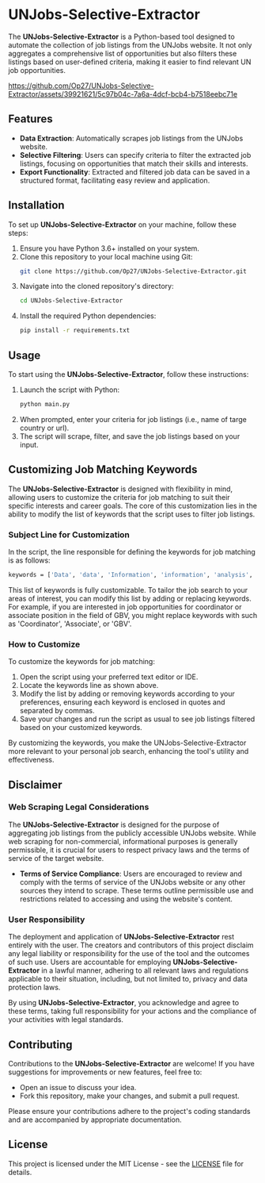 # UNJobs-Selective-Extractor

The **UNJobs-Selective-Extractor** is a Python-based tool designed to automate the collection of job listings from the UNJobs website. It not only aggregates a comprehensive list of opportunities but also filters these listings based on user-defined criteria, making it easier to find relevant UN job opportunities.

https://github.com/Op27/UNJobs-Selective-Extractor/assets/39921621/5c97b04c-7a6a-4dcf-bcb4-b7518eebc71e

## Features
- **Data Extraction**: Automatically scrapes job listings from the UNJobs website.
- **Selective Filtering**: Users can specify criteria to filter the extracted job listings, focusing on opportunities that match their skills and interests.
- **Export Functionality**: Extracted and filtered job data can be saved in a structured format, facilitating easy review and application.

## Installation

To set up **UNJobs-Selective-Extractor** on your machine, follow these steps:

1. Ensure you have Python 3.6+ installed on your system.
2. Clone this repository to your local machine using Git:
    ```bash
    git clone https://github.com/Op27/UNJobs-Selective-Extractor.git
    ```
3. Navigate into the cloned repository's directory:
    ```bash
    cd UNJobs-Selective-Extractor
    ```
4. Install the required Python dependencies:
    ```bash
    pip install -r requirements.txt
    ```

## Usage

To start using the **UNJobs-Selective-Extractor**, follow these instructions:

1. Launch the script with Python:
    ```bash
    python main.py
    ```
2. When prompted, enter your criteria for job listings (i.e., name of targe country or url).
3. The script will scrape, filter, and save the job listings based on your input.

## Customizing Job Matching Keywords

The **UNJobs-Selective-Extractor** is designed with flexibility in mind, allowing users to customize the criteria for job matching to suit their specific interests and career goals. The core of this customization lies in the ability to modify the list of keywords that the script uses to filter job listings.

### Subject Line for Customization

In the script, the line responsible for defining the keywords for job matching is as follows:

```bash
keywords = ['Data', 'data', 'Information', 'information', 'analysis', 'Analysis', 'Engineer', 'Developer', 'GIS', 'Geographic']
```

This list of keywords is fully customizable. To tailor the job search to your areas of interest, you can modify this list by adding or replacing keywords. For example, if you are interested in job opportunities for coordinator or associate position in the field of GBV, you might replace keywords with such as 'Coordinator', 'Associate', or 'GBV'. 

### How to Customize
To customize the keywords for job matching:
1. Open the script using your preferred text editor or IDE.
2. Locate the keywords line as shown above.
3. Modify the list by adding or removing keywords according to your preferences, ensuring each keyword is enclosed in quotes and separated by commas.
4. Save your changes and run the script as usual to see job listings filtered based on your customized keywords.

By customizing the keywords, you make the UNJobs-Selective-Extractor more relevant to your personal job search, enhancing the tool's utility and effectiveness.



## Disclaimer

### Web Scraping Legal Considerations
The **UNJobs-Selective-Extractor** is designed for the purpose of aggregating job listings from the publicly accessible UNJobs website. While web scraping for non-commercial, informational purposes is generally permissible, it is crucial for users to respect privacy laws and the terms of service of the target website.

- **Terms of Service Compliance**: Users are encouraged to review and comply with the terms of service of the UNJobs website or any other sources they intend to scrape. These terms outline permissible use and restrictions related to accessing and using the website's content.

### User Responsibility
The deployment and application of **UNJobs-Selective-Extractor** rest entirely with the user. The creators and contributors of this project disclaim any legal liability or responsibility for the use of the tool and the outcomes of such use. Users are accountable for employing **UNJobs-Selective-Extractor** in a lawful manner, adhering to all relevant laws and regulations applicable to their situation, including, but not limited to, privacy and data protection laws.

By using **UNJobs-Selective-Extractor**, you acknowledge and agree to these terms, taking full responsibility for your actions and the compliance of your activities with legal standards.


## Contributing

Contributions to the **UNJobs-Selective-Extractor** are welcome! If you have suggestions for improvements or new features, feel free to:

- Open an issue to discuss your idea.
- Fork this repository, make your changes, and submit a pull request.

Please ensure your contributions adhere to the project's coding standards and are accompanied by appropriate documentation.

## License

This project is licensed under the MIT License - see the [LICENSE](LICENSE) file for details.
